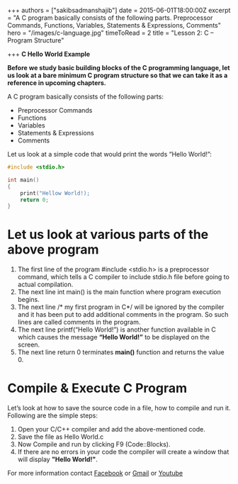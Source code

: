 +++
authors = ["sakibsadmanshajib"]
date = 2015-06-01T18:00:00Z
excerpt = "A C program basically consists of the following parts. Preprocessor Commands, Functions, Variables, Statements & Expressions, Comments"
hero = "/images/c-language.jpg"
timeToRead = 2
title = "Lesson 2: C – Program Structure"

+++
**C Hello World Example**

**Before we study basic building blocks of the C programming language, let us look at a bare minimum C program structure so that we can take it as a reference in upcoming chapters.**

A C program basically consists of the following parts:

* Preprocessor Commands
* Functions
* Variables
* Statements & Expressions
* Comments

Let us look at a simple code that would print the words “Hello World!”:
```C
#include <stdio.h>

int main()
{
    print("Hellow World!);
    return 0;
}
```

# Let us look at various parts of the above program

1. The first line of the program #include <stdio.h> is a preprocessor command, which tells a C compiler to include stdio.h file before going to actual compilation.
2. The next line int main() is the main function where program execution begins.
3. The next line /* my first program in C*/ will be ignored by the compiler and it has been put to add additional comments in the program. So such lines are called comments in the program.
4. The next line printf(“Hello World!”) is another function available in C which causes the message **“Hello World!”** to be displayed on the screen.
5. The next line return 0 terminates **main()** function and returns the value 0.

# Compile & Execute C Program

Let’s look at how to save the source code in a file, how to compile and run it. Following are the simple steps:

1. Open your C/C++ compiler and add the above-mentioned code.
2. Save the file as Hello World.c
3. Now Compile and run by clicking F9 (Code::Blocks).
4. If there are no errors in your code the compiler will create a window that will display **"Hello World!"**.

For more information contact [Facebook](http://www.facebook.com/sakibsadmanshajib) or [Gmail](mailto:sakibsadmanshajib@gmail.com) or [Youtube](https://goo.gl/vCiz6f)